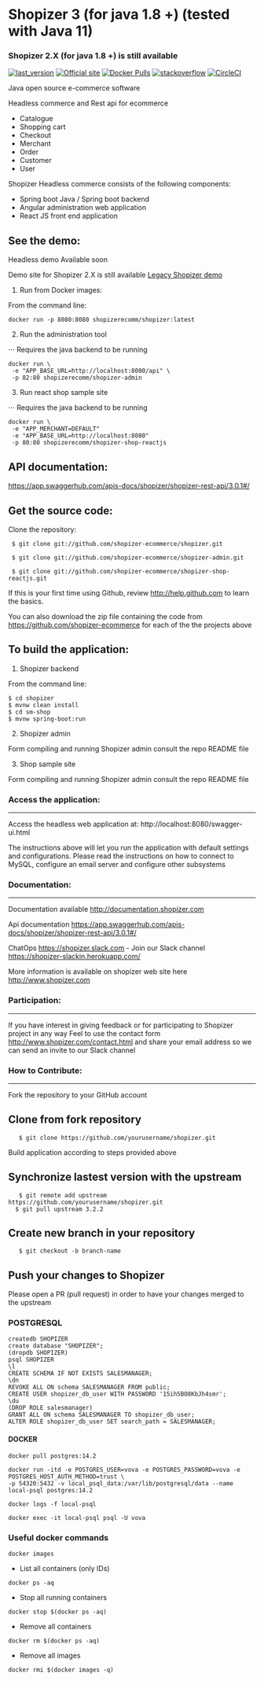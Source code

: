 # Shopizer 3 (for java 1.8 +) (tested with Java 11)

### Shopizer 2.X (for java 1.8 +) is still available

[![last_version](https://img.shields.io/badge/last_version-v3.2.2-blue.svg?style=flat)](https://github.com/shopizer-ecommerce/shopizer/tree/3.2.0)
[![Official site](https://img.shields.io/website-up-down-green-red/https/shields.io.svg?label=official%20site)](http://www.shopizer.com/)
[![Docker Pulls](https://img.shields.io/docker/pulls/shopizerecomm/shopizer.svg)](https://hub.docker.com/r/shopizerecomm/shopizer)
[![stackoverflow](https://img.shields.io/badge/shopizer-stackoverflow-orange.svg?style=flat)](http://stackoverflow.com/questions/tagged/shopizer)
[![CircleCI](https://circleci.com/gh/shopizer-ecommerce/shopizer.svg?style=svg)](https://circleci.com/gh/shopizer-ecommerce/shopizer)

Java open source e-commerce software

Headless commerce and Rest api for ecommerce

- Catalogue
- Shopping cart
- Checkout
- Merchant
- Order
- Customer
- User

Shopizer Headless commerce consists of the following components:

- Spring boot Java / Spring boot backend
- Angular administration web application
- React JS front end application

See the demo:
-------------------
Headless demo Available soon

Demo site for Shopizer 2.X is still available [Legacy Shopizer demo](http://demo.shopizer.com)

1. Run from Docker images:

From the command line:

```
docker run -p 8080:8080 shopizerecomm/shopizer:latest
```

2. Run the administration tool

⋅⋅⋅ Requires the java backend to be running

```
docker run \
 -e "APP_BASE_URL=http://localhost:8080/api" \
 -p 82:80 shopizerecomm/shopizer-admin
```

3. Run react shop sample site

⋅⋅⋅ Requires the java backend to be running

```
docker run \
 -e "APP_MERCHANT=DEFAULT"
 -e "APP_BASE_URL=http://localhost:8080"
 -p 80:80 shopizerecomm/shopizer-shop-reactjs
```

API documentation:
-------------------

https://app.swaggerhub.com/apis-docs/shopizer/shopizer-rest-api/3.0.1#/

Get the source code:
-------------------
Clone the repository:

	 $ git clone git://github.com/shopizer-ecommerce/shopizer.git
	 
	 $ git clone git://github.com/shopizer-ecommerce/shopizer-admin.git
	 
	 $ git clone git://github.com/shopizer-ecommerce/shopizer-shop-reactjs.git

If this is your first time using Github, review http://help.github.com to learn the basics.

You can also download the zip file containing the code from https://github.com/shopizer-ecommerce for each of the the
projects above

To build the application:
-------------------

1. Shopizer backend

From the command line:

	$ cd shopizer
	$ mvnw clean install
	$ cd sm-shop
	$ mvnw spring-boot:run

2. Shopizer admin

Form compiling and running Shopizer admin consult the repo README file

3. Shop sample site

Form compiling and running Shopizer admin consult the repo README file


### Access the application:
-------------------

Access the headless web application at: http://localhost:8080/swagger-ui.html

The instructions above will let you run the application with default settings and configurations.
Please read the instructions on how to connect to MySQL, configure an email server and configure other subsystems


### Documentation:
-------------------

Documentation available <http://documentation.shopizer.com>

Api documentation <https://app.swaggerhub.com/apis-docs/shopizer/shopizer-rest-api/3.0.1#/>

ChatOps <https://shopizer.slack.com>  - Join our Slack channel https://shopizer-slackin.herokuapp.com/

More information is available on shopizer web site here <http://www.shopizer.com>

### Participation:
-------------------

If you have interest in giving feedback or for participating to Shopizer project in any way
Feel to use the contact form <http://www.shopizer.com/contact.html> and share your email address
so we can send an invite to our Slack channel

### How to Contribute:
-------------------
Fork the repository to your GitHub account

Clone from fork repository
-------------------

       $ git clone https://github.com/yourusername/shopizer.git

Build application according to steps provided above

Synchronize lastest version with the upstream
-------------------

       $ git remote add upstream https://github.com/yourusername/shopizer.git
	  $ git pull upstream 3.2.2

Create new branch in your repository
-------------------

	   $ git checkout -b branch-name

Push your changes to Shopizer
-------------------

Please open a PR (pull request) in order to have your changes merged to the upstream

### POSTGRESQL

```
createdb SHOPIZER
create database "SHOPIZER";
(dropdb SHOPIZER)
psql SHOPIZER
\l
CREATE SCHEMA IF NOT EXISTS SALESMANAGER;
\dn
REVOKE ALL ON schema SALESMANAGER FROM public;
CREATE USER shopizer_db_user WITH PASSWORD '15ih5BO8KbJh4smr';
\du
(DROP ROLE salesmanager)
GRANT ALL ON schema SALESMANAGER TO shopizer_db_user;
ALTER ROLE shopizer_db_user SET search_path = SALESMANAGER;
```

#### DOCKER

```
docker pull postgres:14.2
```

```
docker run -itd -e POSTGRES_USER=vova -e POSTGRES_PASSWORD=vova -e POSTGRES_HOST_AUTH_METHOD=trust \
-p 54320:5432 -v local_psql_data:/var/lib/postgresql/data --name local-psql postgres:14.2
```

```
docker logs -f local-psql
```

```
docker exec -it local-psql psql -U vova
```

### Useful docker commands

```
docker images
```

- List all containers (only IDs)

```
docker ps -aq
```

- Stop all running containers

```
docker stop $(docker ps -aq)
```

- Remove all containers

```
docker rm $(docker ps -aq)
```

- Remove all images

```
docker rmi $(docker images -q)
```
